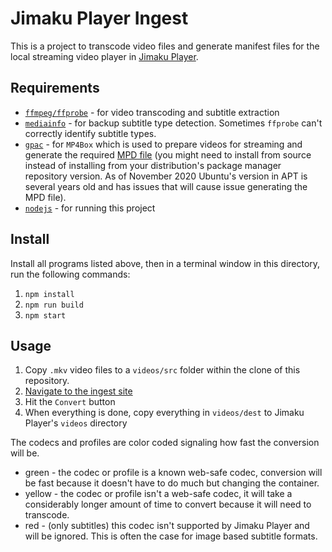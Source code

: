# Jimaku Player Ingest

This is a project to transcode video files and generate manifest files for the local 
streaming video player in [Jimaku Player](https://github.com/sheodox/jimaku-player).

## Requirements

* [`ffmpeg/ffprobe`](https://ffmpeg.org/) - for video transcoding and subtitle extraction
* [`mediainfo`](https://mediaarea.net/en/MediaInfo) - for backup subtitle type detection. Sometimes `ffprobe` can't correctly identify subtitle types.
* [`gpac`](https://gpac.wp.imt.fr/) - for `MP4Box` which is used to prepare videos for streaming and generate the required [MPD file](https://en.wikipedia.org/wiki/Dynamic_Adaptive_Streaming_over_HTTP#Overview) (you might need to install from source instead of installing from your
 distribution's package manager repository version. As of November 2020 Ubuntu's version in APT
  is several years old and has issues that will cause issue generating the MPD file).
 * [`nodejs`](https://nodejs.org/en/) - for running this project

## Install

Install all programs listed above, then in a terminal window in this directory, run the following commands:

1. `npm install`
1. `npm run build`
1. `npm start`
  
## Usage

1. Copy `.mkv` video files to a `videos/src` folder within the clone of this repository.
1. [Navigate to the ingest site](http://localhost:3600)
1. Hit the `Convert` button
1. When everything is done, copy everything in `videos/dest` to Jimaku Player's `videos` directory

The codecs and profiles are color coded signaling how fast the conversion will be.
* green - the codec or profile is a known web-safe codec, conversion will be fast because it doesn't have to do much but changing the container.
* yellow - the codec or profile isn't a web-safe codec, it will take a considerably longer amount of time to convert because it will need to transcode.
* red - (only subtitles) this codec isn't supported by Jimaku Player and will be ignored. This is often the case for image based subtitle formats.